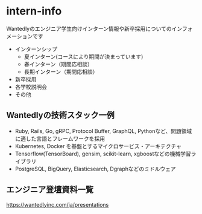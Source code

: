 # intern-info
Wantedlyのエンジニア学生向けインターン情報や新卒採用についてのインフォメーションです
- インターンシップ
  - 夏インターン(コースにより期間が決まっています)
  - 春インターン（期間応相談）
  - 長期インターン（期間応相談）
- 新卒採用
- 各学校説明会
- その他

## Wantedlyの技術スタック一例
- Ruby, Rails, Go, gRPC, Protocol Buffer, GraphQL, Pythonなど、問題領域に適した言語とフレームワークを採用
- Kubernetes, Docker を基盤とするマイクロサービス・アーキテクチャ
- Tensorflow(TensorBoard), gensim, scikit-learn, xgboostなどの機械学習ライブラリ
- PostgreSQL, BigQuery, Elasticsearch, Dgraphなどのミドルウェア

## エンジニア登壇資料一覧
https://wantedlyinc.com/ja/presentations
